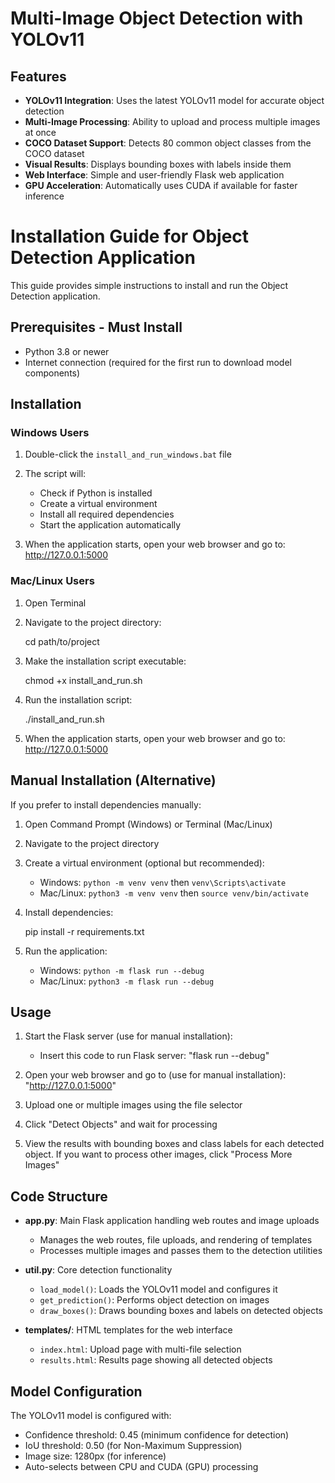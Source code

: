 # Multi-Image Object Detection with YOLOv11

## Features

- **YOLOv11 Integration**: Uses the latest YOLOv11 model for accurate object detection
- **Multi-Image Processing**: Ability to upload and process multiple images at once
- **COCO Dataset Support**: Detects 80 common object classes from the COCO dataset
- **Visual Results**: Displays bounding boxes with labels inside them
- **Web Interface**: Simple and user-friendly Flask web application
- **GPU Acceleration**: Automatically uses CUDA if available for faster inference

# Installation Guide for Object Detection Application

This guide provides simple instructions to install and run the Object Detection application.

## Prerequisites - Must Install
- Python 3.8 or newer
- Internet connection (required for the first run to download model components)

## Installation

### Windows Users

1. Double-click the `install_and_run_windows.bat` file
2. The script will:
   - Check if Python is installed
   - Create a virtual environment
   - Install all required dependencies
   - Start the application automatically

3. When the application starts, open your web browser and go to: http://127.0.0.1:5000

### Mac/Linux Users

1. Open Terminal
2. Navigate to the project directory:

   cd path/to/project
 
3. Make the installation script executable:

   chmod +x install_and_run.sh

4. Run the installation script:

   ./install_and_run.sh

5. When the application starts, open your web browser and go to: http://127.0.0.1:5000

## Manual Installation (Alternative)

If you prefer to install dependencies manually:

1. Open Command Prompt (Windows) or Terminal (Mac/Linux)
2. Navigate to the project directory
3. Create a virtual environment (optional but recommended):
   - Windows: `python -m venv venv` then `venv\Scripts\activate`
   - Mac/Linux: `python3 -m venv venv` then `source venv/bin/activate`
4. Install dependencies:

   pip install -r requirements.txt

5. Run the application:
   - Windows: `python -m flask run --debug`
   - Mac/Linux: `python3 -m flask run --debug`



## Usage

1. Start the Flask server (use for manual installation):
   - Insert this code to run Flask server:
      "flask run --debug"

2. Open your web browser and go to (use for manual installation):
      "http://127.0.0.1:5000"

3. Upload one or multiple images using the file selector

4. Click "Detect Objects" and wait for processing

5. View the results with bounding boxes and class labels for each detected object. 
   If you want to process other images, click "Process More Images" 


## Code Structure

- **app.py**: Main Flask application handling web routes and image uploads
  - Manages the web routes, file uploads, and rendering of templates
  - Processes multiple images and passes them to the detection utilities

- **util.py**: Core detection functionality
  - `load_model()`: Loads the YOLOv11 model and configures it 
  - `get_prediction()`: Performs object detection on images
  - `draw_boxes()`: Draws bounding boxes and labels on detected objects

- **templates/**: HTML templates for the web interface
  - `index.html`: Upload page with multi-file selection
  - `results.html`: Results page showing all detected objects

## Model Configuration

The YOLOv11 model is configured with:

- Confidence threshold: 0.45 (minimum confidence for detection)
- IoU threshold: 0.50 (for Non-Maximum Suppression)
- Image size: 1280px (for inference)
- Auto-selects between CPU and CUDA (GPU) processing


